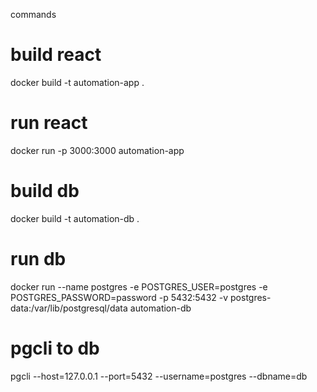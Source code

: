commands

# build react

docker build -t automation-app .

# run react

docker run -p 3000:3000 automation-app

# build db

docker build -t automation-db .

# run db

docker run --name postgres -e POSTGRES_USER=postgres -e POSTGRES_PASSWORD=password -p 5432:5432 -v postgres-data:/var/lib/postgresql/data automation-db

# pgcli to db

pgcli --host=127.0.0.1 --port=5432 --username=postgres --dbname=db
